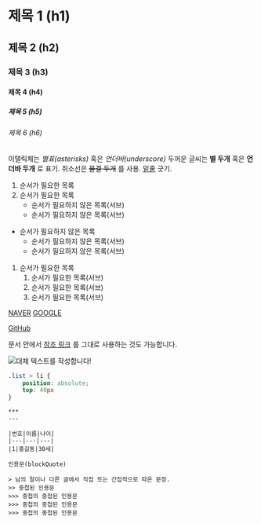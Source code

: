 
<!-- 주석입니다. -->

# 제목 1 (h1)
## 제목 2 (h2)
### 제목 3 (h3)
#### 제목 4 (h4)
##### 제목 5 (h5)
###### 제목 6 (h6)

이탤릭체는 *별표(asterisks)* 혹은 _언더바(underscore)_
두꺼운 글씨는 **별 두개** 혹은 __언더바 두개__ 로 표기.
취소선은 ~~물결 두개~~ 를 사용.
<u>밑줄</u> 긋기.

1. 순서가 필요한 목록
1. 순서가 필요한 목록
    - 순서가 필요하지 않은 목록(서브)
    - 순서가 필요하지 않은 목록(서브)

- 순서가 필요하지 않은 목록
    - 순서가 필요하지 않은 목록(서브)
    - 순서가 필요하지 않은 목록(서브)

1. 순서가 필요한 목록
    1. 순서가 필요한 목록(서브)
    1. 순서가 필요한 목록(서브)
    1. 순서가 필요한 목록(서브)

[NAVER](http://www.naver.com)
[GOOGLE](http://www.google.com "링크 설명(title) 작성")

[GitHub][1]

문서 안에서 [참조 링크] 를 그대로 사용하는 것도 가능합니다.

[1]: https://github.com/teataeho
[참조 링크]: https://www.naver.com

![대체 텍스트를 작성합니다!](https://cdn.dominos.co.kr/admin/upload/goods/20221117_V7ZfEQKb.jpg?RS=350x350&SP=1 "그림 설명입니다.")

```CSS
.list > li {
	position: absolute;
	top: 40px
}
```

```
***
---

|번호|이름|나이|
|---|---|---|
|1|홍길동|30세|

인용문(blockQuote)

> 남의 말이나 다른 글에서 직접 또는 간접적으로 따온 문장.
>> 중첩된 인용문
>>> 중첩의 중첩된 인용문
>>> 중첩의 중첩된 인용문
>>> 중첩의 중첩된 인용문